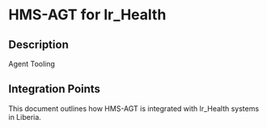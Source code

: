 # HMS-AGT for lr_Health

## Description

Agent Tooling

## Integration Points

This document outlines how HMS-AGT is integrated with lr_Health systems in Liberia.
